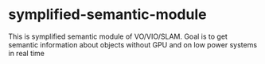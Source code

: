 # symplified-semantic-module
This is symplified semantic module of VO/VIO/SLAM. Goal is to get semantic information about objects without GPU and on low power systems in real time 

